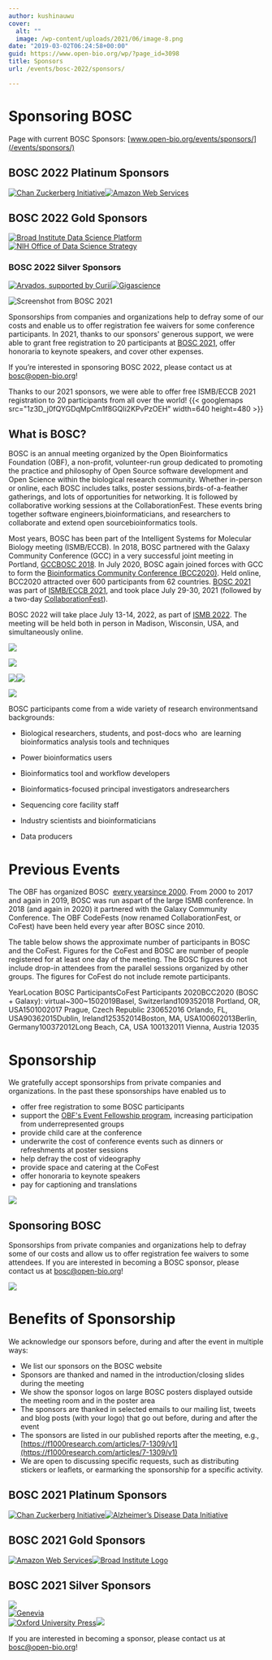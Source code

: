 ```yaml
---
author: kushinauwu
cover:
  alt: ""
  image: /wp-content/uploads/2021/06/image-8.png
date: "2019-03-02T06:24:58+00:00"
guid: https://www.open-bio.org/wp/?page_id=3098
title: Sponsors
url: /events/bosc-2022/sponsors/

---
```

# Sponsoring BOSC

Page with current BOSC Sponsors: [www.open-bio.org/events/sponsors/](/events/sponsors/)

## BOSC 2022 Platinum Sponsors

[![Chan Zuckerberg Initiative](/wp-content/uploads/2021/06/CZI_Logotype_RGB.jpg)](https://chanzuckerberg.com/)[![Amazon Web Services](/wp-content/uploads/2021/05/AWS_logo_RGB.png)](http://aws.amazon.com)

## BOSC 2022 Gold Sponsors

[![Broad Institute Data Science Platform](/wp-content/uploads/2022/04/Broad-DSP-logo-1.png)](https://www.broadinstitute.org/data-sciences-platform)[![NIH Office of Data Science Strategy](/wp-content/uploads/2022/04/NIH-ODSS_Horizontal_1Color-653.jpg)](https://datascience.nih.gov/)

### BOSC 2022 Silver Sponsors

[![Arvados, supported by Curii](/wp-content/uploads/2022/05/ArvadosCurii.png)](https://arvados.org)[![Gigascience](/wp-content/uploads/2019/05/Gigascience.png)](https://academic.oup.com/gigascience)

![Screenshot from BOSC 2021](/wp-content/uploads/2022/01/Geraldine-BoF-composite.png)

Sponsorships from companies and organizations help to defray some of our costs and enable us to offer registration fee waivers for some conference participants. In 2021, thanks to our sponsors' generous support, we were able to grant free registration to 20 participants at [BOSC 2021](/events/bosc-2021/), offer honoraria to keynote speakers, and cover other expenses.

If you’re interested in sponsoring BOSC 2022, please contact us at bosc@open-bio.org!

Thanks to our 2021 sponsors, we were able to offer free ISMB/ECCB 2021 registration to 20 participants from all over the world!
{{< googlemaps src="1z3D_j0fQYGDqMpCm1f8GQIi2KPvPzOEH" width=640 height=480 >}}

## What is BOSC?

BOSC is an annual meeting organized by the Open Bioinformatics Foundation (OBF), a non-profit, volunteer-run group dedicated to promoting the practice and philosophy of Open Source software development and Open Science within the biological research community.
Whether in-person or online, each BOSC ​includes ​talks,​ ​poster​ ​sessions,​ ​birds-of-a-feather gatherings, and ​lots​ ​of​ ​opportunities​ ​for​ ​networking. It is followed by​ ​collaborative​ ​working​ ​sessions​ ​at the CollaborationFest.​ ​These​ ​events​ ​bring​ ​together​ ​software​ ​engineers,​ ​bioinformaticians,​ ​and​ ​researchers​ ​to collaborate​ ​and​ ​extend​ ​open​ ​source​ ​bioinformatics​ ​tools.

Most years, BOSC has been part of the Intelligent Systems for Molecular Biology meeting (ISMB/ECCB). In 2018, BOSC partnered with the Galaxy Community Conference (GCC) in a very successful joint meeting in Portland, [GCCBOSC 2018](https://gccbosc2018.sched.com/). In July 2020, BOSC again joined forces with GCC to form the [Bioinformatics Community Conference (BCC2020)](https://bcc2020.github.io/). Held online, BCC2020 attracted over 600 participants from 62 countries. [BOSC 2021](/events/bosc-2021/) was part of [ISMB/ECCB 2021](https://www.iscb.org/ismbeccb2021), and took place July 29-30, 2021 (followed by a two-day [CollaborationFest](/events/bosc-2021/collaborationfest/)).

BOSC 2022 will take place July 13-14, 2022, as part of [ISMB 2022](https://www.iscb.org/ismb2022). The meeting will be held both in person in Madison, Wisconsin, USA, and simultaneously online.

![](/wp-content/uploads/2019/03/OBF-BoF-2018-25-300x225.jpg)

![](/wp-content/uploads/2019/03/43248502932_2395bc3cc6_z-300x200.jpg)

![](/wp-content/uploads/2019/03/BOSC2017-panel-1.jpg)![](/wp-content/uploads/2019/03/BOSC2015-panel-1-1024x521.jpg)

![](/wp-content/uploads/2022/01/Jason-PeterSelby-FotisPsomopoulos-DhrithiDespande.png)

BOSC​ ​participants​ ​come​ ​from​ ​a​ ​wide​ ​variety​ ​of​ ​research​ ​environments​ ​and​ ​backgrounds:

- Biological​ ​researchers,​ ​students,​ ​and​ ​post-docs​ ​who​ ​​ ​are​ ​learning​ ​bioinformatics​ ​analysis tools and techniques
- Power​ ​bioinformatics​ ​users
- Bioinformatics​ ​tool​ ​and​ ​workflow​ ​developers  

- Bioinformatics​-focused​ ​principal​ ​investigators​ ​and​ ​researchers
- Sequencing​ ​core​ ​facility​ ​staff
- Industry​ ​scientists​ ​and​ ​bioinformaticians
- Data​ ​producers

# Previous Events

The​ ​OBF​ ​has​ ​organized​ ​BOSC​ ​ [every​ ​year​ ​since​ ​2000](/events/bosc/about/).​ From 2000 to 2017 and again in 2019,​ ​BOSC​ ​was ​run​ ​as​ ​part​ ​of​ ​the​ ​large​ ​ISMB conference. In 2018 (and again in 2020) it partnered with the Galaxy Community Conference.​ ​The​ ​OBF​ ​CodeFest​s (now renamed CollaborationFest, or CoFest) have ​been​ ​held​ ​every​ ​year​ after BOSC ​since​ ​2010.  

The table below shows the approximate number of participants in BOSC and the CoFest. Figures​ ​for​ ​the​ ​CoFest​ ​and​ ​BOSC​ ​are​ ​number​ ​of​ ​people​ ​registered​ ​for​ ​at​ ​least​ ​one​ ​day​ ​of​ ​the​ ​meeting.​ ​The​ ​BOSC figures​ ​do​ ​not​ ​include​ ​drop-in​ ​attendees​ ​from​ ​the​ ​parallel​ ​sessions​ ​organized​ ​by​ ​other​ ​groups.​ ​The​ ​figures​ ​for CoFest​ ​do​ ​not​ ​include​ ​remote​ ​participants.

YearLocation BOSC ParticipantsCoFest Participants 2020BCC2020 (BOSC + Galaxy): virtual~300~1502019Basel, Switzerland109352018 Portland, OR, USA1501002017 Prague, Czech Republic 230652016 Orlando, FL, USA90362015Dublin, Ireland125352014Boston, MA, USA100602013Berlin, Germany100372012Long Beach, CA, USA 100132011 Vienna, Austria 12035

# Sponsorship

We gratefully accept sponsorships from private companies and organizations. In the past these sponsorships have enabled us to

- offer free registration to some BOSC participants
- support the [OBF's Event Fellowship program](/travel-awards/), increasing participation from underrepresented groups
- provide child care at the conference
- underwrite the cost of conference events such as dinners or refreshments at poster sessions
- help defray the cost of videography
- provide space and catering at the CoFest
- offer honoraria to keynote speakers
- pay for captioning and translations

![](/wp-content/uploads/2020/09/BOSC2020-party-attendees-e1609719125821.png)

## Sponsoring BOSC

Sponsorships from private companies and organizations help to defray some of our costs and allow us to offer registration fee waivers to some attendees. If you are interested in becoming a BOSC sponsor, please contact us at bosc@open-bio.org!

![](/wp-content/uploads/2019/08/BOSC2019-audience1-1.jpg)

# Benefits of Sponsorship

We acknowledge our sponsors before, during and after the event in multiple ways:

- We list our sponsors on the BOSC website
- Sponsors are thanked and named in the introduction/closing slides during the meeting
- We show the sponsor logos on large BOSC posters displayed outside the meeting room and in the poster area
- The sponsors are thanked in selected emails to our mailing list, tweets and blog posts (with your logo) that go out before, during and after the event
- The sponsors are listed in our published reports after the meeting, e.g., [https://f1000research.com/articles/7-1309/v1](https://f1000research.com/articles/7-1309/v1)
- We are open to discussing specific requests, such as distributing stickers or leaflets, or earmarking the sponsorship for a specific activity.

## BOSC 2021 Platinum Sponsors

[![Chan Zuckerberg Initiative](/wp-content/uploads/2021/06/CZI_Logotype_RGB.jpg)](https://chanzuckerberg.com/)[![Alzheimer’s Disease Data Initiative](/wp-content/uploads/2021/06/ADDI_Logo_FullColor_Vert_RGB.png)](https://www.alzheimersdata.org/)

## BOSC 2021 Gold Sponsors

[![Amazon Web Services](/wp-content/uploads/2021/05/AWS_logo_RGB.png)](http://aws.amazon.com)[![Broad Institute Logo](https://www.broadinstitute.org/files/news/media-images/logos//BroadInstLogoforDigitalRGB.png)](https://www.broadinstitute.org/)

## BOSC 2021 Silver Sponsors

[![](/wp-content/uploads/2021/04/image.png)](https://elifesciences.org/)  
[![Genevia](/wp-content/uploads/2021/06/genevia_logo_cmyk.png)](https://geneviatechnologies.com/)  
[![Oxford University Press](/wp-content/uploads/2021/06/OUP_logo_navy.png)](https://oup.com/)[![](/wp-content/uploads/2021/07/logo_bioteam_transp_bg.png)](https://bioteam.net)  

If you are interested in becoming a sponsor, please contact us at bosc@open-bio.org!
